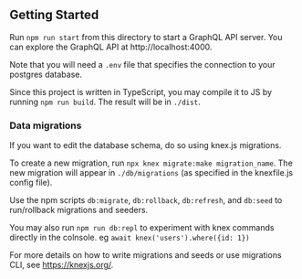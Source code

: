 ## Getting Started
Run `npm run start` from this directory to start a GraphQL API server. You can explore the GraphQL API at http://localhost:4000.

Note that you will need a `.env` file that specifies the connection to your postgres database.

Since this project is written in TypeScript, you may compile it to JS by running `npm run build`. The result will be in `./dist`.

### Data migrations
If you want to edit the database schema, do so using knex.js migrations.

To create a new migration, run `npx knex migrate:make migration_name`. The new migration will appear in `./db/migrations` (as specified in the knexfile.js config file).

Use the npm scripts `db:migrate`, `db:rollback`, `db:refresh`, and `db:seed` to run/rollback migrations and seeders.

You may also run `npm run db:repl` to experiment with knex commands directly in the colnsole. eg `await knex('users').where({id: 1})`

For more details on how to write migrations and seeds or use migrations CLI, see https://knexjs.org/.